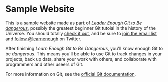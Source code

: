 # Sample Website

This is a sample website made as part of [*Leader Enough Git to Be
dangerous*](http://learnenough.com/git-tutorial), possibly the greatest beginner
Git tutoial in the history of the Universe. You should totally [check it
out](http://learnenough.com/git-tutorial), and be sure to [join the email
list](http://learnenough.com/#email_list) and [follow
@learnenough](http://twitter.com/learnenough) on Twitter.

After finishing *Learn Enough Git to Be Dangerous*, you'll know enough Git to be
*dangerous*. This means you'll be able to use Git to track changes in your
projects, back up data, share your work with others, and collaborate with
programmers and other useers of Git.

For more information on Git, see the [official Git
documentation](http://git-scm.com/).

